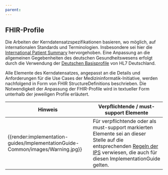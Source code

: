 ```yaml
---
parent: 
---
```

## FHIR-Profile

Die Arbeiten der Kerndatensatzspezifikationen basieren, wo möglich, auf internationalen Standards und Terminologien. Insbesondere sei hier die [International Patient Summary](http://hl7.org/fhir/uv/ips/history.html) hervorgehoben. Eine Anpassung an die allgemeinen Gegebenheiten des deutschen Gesundheitswesens erfolgt durch die Verwendung der [Deutschen Basisprofile](https://simplifier.net/basisprofil-de-r4) von HL7 Deutschland.

Alle Elemente des Kerndatensatzes, angepasst an die Details und Anforderungen für die Use Cases der Medizininformatik-Initiative, werden nachfolgend in Form von FHIR StructureDefinitions beschrieben. Die Notwendigkeit der Anpassung der FHIR-Profile wird in textueller Form unterhalb der jeweiligen Profile erläutert.

| Hinweis | Verpflichtende / must-support Elemente |
|---------|---------------------|
| {{render:implementation-guides/ImplementationGuide-Common/images/Warning.jpg}} | Für verpflichtende oder als must-support markierten Elemente sei an dieser Stelle auf die entsprechenden [Regeln der IPS](http://hl7.org/fhir/uv/ips/STU1/design.html#must-support) verwiesen, die auch für diesen ImplementationGuide gelten. |